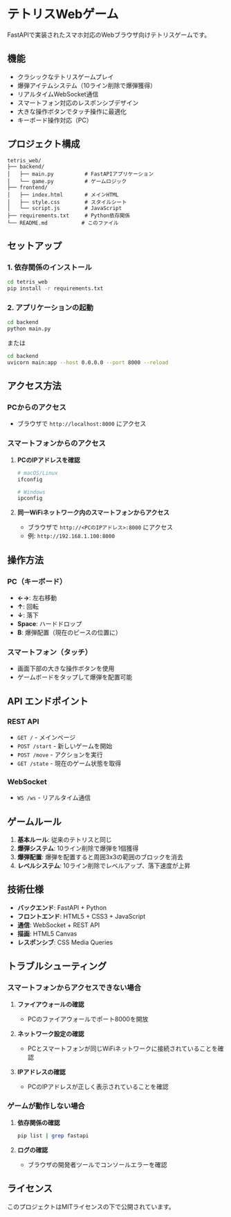 # テトリスWebゲーム

FastAPIで実装されたスマホ対応のWebブラウザ向けテトリスゲームです。

## 機能

- クラシックなテトリスゲームプレイ
- 爆弾アイテムシステム（10ライン削除で爆弾獲得）
- リアルタイムWebSocket通信
- スマートフォン対応のレスポンシブデザイン
- 大きな操作ボタンでタッチ操作に最適化
- キーボード操作対応（PC）

## プロジェクト構成

```
tetris_web/
├── backend/
│   ├── main.py          # FastAPIアプリケーション
│   └── game.py          # ゲームロジック
├── frontend/
│   ├── index.html       # メインHTML
│   ├── style.css        # スタイルシート
│   └── script.js        # JavaScript
├── requirements.txt     # Python依存関係
└── README.md           # このファイル
```

## セットアップ

### 1. 依存関係のインストール

```bash
cd tetris_web
pip install -r requirements.txt
```

### 2. アプリケーションの起動

```bash
cd backend
python main.py
```

または

```bash
cd backend
uvicorn main:app --host 0.0.0.0 --port 8000 --reload
```

## アクセス方法

### PCからのアクセス
- ブラウザで `http://localhost:8000` にアクセス

### スマートフォンからのアクセス

1. **PCのIPアドレスを確認**
   ```bash
   # macOS/Linux
   ifconfig
   
   # Windows
   ipconfig
   ```

2. **同一WiFiネットワーク内のスマートフォンからアクセス**
   - ブラウザで `http://<PCのIPアドレス>:8000` にアクセス
   - 例: `http://192.168.1.100:8000`

## 操作方法

### PC（キーボード）
- **←→**: 左右移動
- **↑**: 回転
- **↓**: 落下
- **Space**: ハードドロップ
- **B**: 爆弾配置（現在のピースの位置に）

### スマートフォン（タッチ）
- 画面下部の大きな操作ボタンを使用
- ゲームボードをタップして爆弾を配置可能

## API エンドポイント

### REST API
- `GET /` - メインページ
- `POST /start` - 新しいゲームを開始
- `POST /move` - アクションを実行
- `GET /state` - 現在のゲーム状態を取得

### WebSocket
- `WS /ws` - リアルタイム通信

## ゲームルール

1. **基本ルール**: 従来のテトリスと同じ
2. **爆弾システム**: 10ライン削除で爆弾を1個獲得
3. **爆弾配置**: 爆弾を配置すると周囲3x3の範囲のブロックを消去
4. **レベルシステム**: 10ライン削除でレベルアップ、落下速度が上昇

## 技術仕様

- **バックエンド**: FastAPI + Python
- **フロントエンド**: HTML5 + CSS3 + JavaScript
- **通信**: WebSocket + REST API
- **描画**: HTML5 Canvas
- **レスポンシブ**: CSS Media Queries

## トラブルシューティング

### スマートフォンからアクセスできない場合

1. **ファイアウォールの確認**
   - PCのファイアウォールでポート8000を開放

2. **ネットワーク設定の確認**
   - PCとスマートフォンが同じWiFiネットワークに接続されていることを確認

3. **IPアドレスの確認**
   - PCのIPアドレスが正しく表示されていることを確認

### ゲームが動作しない場合

1. **依存関係の確認**
   ```bash
   pip list | grep fastapi
   ```

2. **ログの確認**
   - ブラウザの開発者ツールでコンソールエラーを確認

## ライセンス

このプロジェクトはMITライセンスの下で公開されています。 
